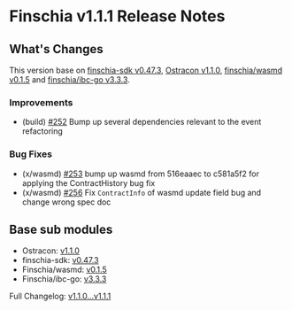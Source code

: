 # Finschia v1.1.1 Release Notes

## What's Changes
This version base on [finschia-sdk v0.47.3](https://github.com/Finschia/finschia-sdk/releases/tag/v0.47.3), [Ostracon v1.1.0](https://github.com/Finschia/ostracon/tree/v1.1.0), [finschia/wasmd v0.1.5](https://github.com/Finschia/wasmd/releases/tag/v0.1.5) and [finschia/ibc-go v3.3.3](https://github.com/Finschia/ibc-go/releases/tag/v3.3.3).

### Improvements
* (build) [\#252](https://github.com/Finschia/finschia/pull/252) Bump up several dependencies relevant to the event refactoring

### Bug Fixes
* (x/wasmd) [\#253](https://github.com/Finschia/finschia/pull/253) bump up wasmd from 516eaaec to c581a5f2 for applying the ContractHistory bug fix
* (x/wasmd) [\#256](https://github.com/Finschia/finschia/pull/256) Fix `ContractInfo` of wasmd update field bug and change wrong spec doc


## Base sub modules
* Ostracon: [v1.1.0](https://github.com/Finschia/ostracon/tree/v1.1.0)
* finschia-sdk: [v0.47.3](https://github.com/Finschia/finschia-sdk/tree/v0.47.3)
* Finschia/wasmd: [v0.1.5](https://github.com/Finschia/wasmd/tree/v0.1.5)
* Finschia/ibc-go: [v3.3.3](https://github.com/Finschia/ibc-go/tree/v3.3.3)

Full Changelog: [v1.1.0...v1.1.1](https://github.com/Finschia/finschia/compare/v1.1.0...v1.1.1)

